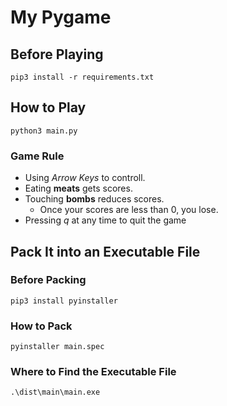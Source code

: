 # My Pygame
## Before Playing
`pip3 install -r requirements.txt`

## How to Play 
`python3 main.py`

### Game Rule
- Using *Arrow Keys* to controll.
- Eating **meats** gets scores.
- Touching **bombs** reduces scores.
    -  Once your scores are less than 0, you lose.
- Pressing *q* at any time to quit the game

## Pack It into an Executable File

### Before Packing
`pip3 install pyinstaller`

### How to Pack
`pyinstaller main.spec`

### Where to Find the Executable File
`.\dist\main\main.exe`

